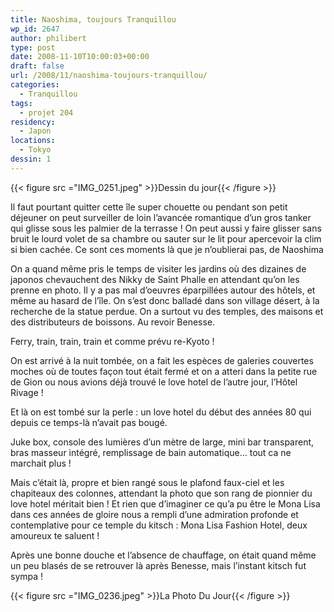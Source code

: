 ```yaml
---
title: Naoshima, toujours Tranquillou
wp_id: 2647
author: philibert
type: post
date: 2008-11-10T10:00:03+00:00
draft: false
url: /2008/11/naoshima-toujours-tranquillou/
categories:
  - Tranquillou
tags:
  - projet 204
residency:
  - Japon
locations:
  - Tokyo
dessin: 1
---
```

{{< figure src ="IMG_0251.jpeg" >}}Dessin du jour{{< /figure >}}

Il faut pourtant quitter cette île super chouette ou pendant son petit déjeuner on peut surveiller de loin l&rsquo;avancée romantique d&rsquo;un gros tanker qui glisse sous les palmier de la terrasse ! On peut aussi y faire glisser sans bruit le lourd volet de sa chambre ou sauter sur le lit pour apercevoir la clim si bien cachée. Ce sont ces moments là que je n&rsquo;oublierai pas, de Naoshima

On a quand même pris le temps de visiter les jardins où des dizaines de japonos chevauchent des Nikky de Saint Phalle en attendant qu&rsquo;on les prenne en photo. Il y a pas mal d&rsquo;oeuvres éparpillées autour des hôtels, et même au hasard de l&rsquo;île. On s&rsquo;est donc balladé dans son village désert, à la recherche de la statue perdue. On a surtout vu des temples, des maisons et des distributeurs de boissons. Au revoir Benesse.

Ferry, train, train, train et comme prévu re-Kyoto !
  
On est arrivé à la nuit tombée, on a fait les espèces de galeries couvertes moches où de toutes façon tout était fermé et on a atteri dans la petite rue de Gion ou nous avions déjà trouvé le love hotel de l&rsquo;autre jour, l&rsquo;Hôtel Rivage !

Et là on est tombé sur la perle : un love hotel du début des années 80 qui depuis ce temps-là n&rsquo;avait pas bougé.
  
Juke box, console des lumières d&rsquo;un mètre de large, mini bar transparent, bras masseur intégré, remplissage de bain automatique&#8230; tout ca ne marchait plus !
  
Mais c&rsquo;était là, propre et bien rangé sous le plafond faux-ciel et les chapiteaux des colonnes, attendant la photo que son rang de pionnier du love hotel méritait bien ! Et rien que d&rsquo;imaginer ce qu&rsquo;a pu être le Mona Lisa dans ces années de gloire nous a rempli d&rsquo;une admiration profonde et contemplative pour ce temple du kitsch : Mona Lisa Fashion Hotel, deux amoureux te saluent !

Après une bonne douche et l&rsquo;absence de chauffage, on était quand même un peu blasés de se retrouver là après Benesse, mais l&rsquo;instant kitsch fut sympa !

{{< figure src ="IMG_0236.jpeg" >}}La Photo Du Jour{{< /figure >}}
